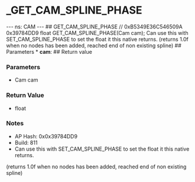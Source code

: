 # _GET_CAM_SPLINE_PHASE

--- ns: CAM --- ## GET_CAM_SPLINE_PHASE  // 0xB5349E36C546509A 0x39784DD9 float GET_CAM_SPLINE_PHASE(Cam cam);  Can use this with SET_CAM_SPLINE_PHASE to set the float it this native returns. (returns 1.0f when no nodes has been added, reached end of non existing spline)  ## Parameters * **cam**:  ## Return value

### Parameters
* Cam cam

### Return Value
* float

### Notes
* AP Hash: 0x0x39784DD9
* Build: 811
* Can use this with SET_CAM_SPLINE_PHASE to set the float it this native returns.

(returns 1.0f when no nodes has been added, reached end of non existing spline)

